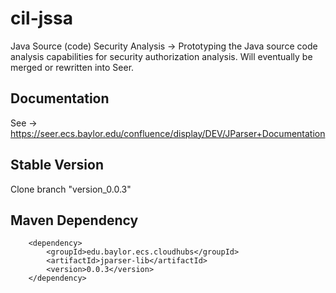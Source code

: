 # cil-jssa

Java Source (code) Security Analysis -&gt; Prototyping the Java source code analysis capabilities for security authorization analysis. Will eventually be merged or rewritten into Seer.

## Documentation
See -> https://seer.ecs.baylor.edu/confluence/display/DEV/JParser+Documentation

## Stable Version
Clone branch "version_0.0.3"

## Maven Dependency

        <dependency>
            <groupId>edu.baylor.ecs.cloudhubs</groupId>
            <artifactId>jparser-lib</artifactId>
            <version>0.0.3</version>
        </dependency>
